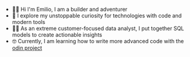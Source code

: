 - 👨‍🏭 Hi I'm Emilio, I am a builder and adventurer
- 🤩 I explore my unstoppable curiosity for technologies with code and modern tools
- 👨‍💻 As an extreme customer-focused data analyst, I put together SQL models to create actionable insights
- 🤓 Currently, I am learning how to write more advanced code with the [odin project](https://www.theodinproject.com/) 
